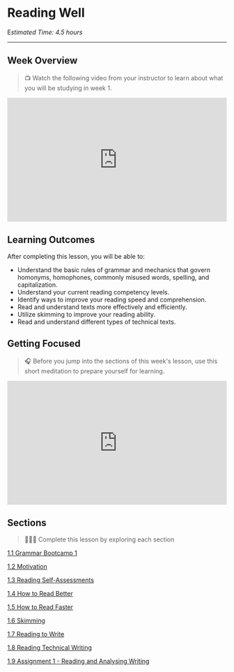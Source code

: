 # Reading Well

E*stimated Time: 4.5 hours*

---
## Week Overview

> 📺 Watch the following video from your instructor to learn about what you will be studying in week 1.

<div style="position: relative; padding-bottom: 56.25%; height: 0;"><iframe src="https://www.youtube.com/embed/6BS3a2dVgNc" title="YouTube video player" frameborder="0" allow="accelerometer; autoplay; clipboard-write; encrypted-media; gyroscope; picture-in-picture" allowfullscreen style="position: absolute; top: 0; left: 0; width: 100%; height: 100%;"></iframe></div> 

## Learning Outcomes

After completing this lesson, you will be able to:
 - Understand the basic rules of grammar and mechanics that govern homonyms, homophones, commonly misused words, spelling, and capitalization.
 - Understand your current reading competency levels. 
 - Identify ways to improve your reading speed and comprehension.
 - Read and understand texts more effectively and efficiently.
 - Utilize skimming to improve your reading ability.
 - Read and understand different types of technical texts.

## Getting Focused

>🎧 Before you jump into the sections of this week's lesson, use this short meditation to prepare yourself for learning. 

<div style="position: relative; padding-bottom: 56.25%; height: 0;"><iframe src="https://www.youtube.com/embed/2mcIUWOr3B4" title="YouTube video player" frameborder="0" allow="accelerometer; autoplay; clipboard-write; encrypted-media; gyroscope; picture-in-picture" allowfullscreen style="position: absolute; top: 0; left: 0; width: 100%; height: 100%;"></iframe></div>

## Sections

> 👩🏿‍🏫 Complete this lesson by exploring each section

[1.1 Grammar Bootcamp 1](/communicating-for-success/reading-well/grammar-bootcamp-1.md)

[1.2 Motivation](/communicating-for-success/reading-well/motivation.md)

[1.3 Reading Self-Assessments](/communicating-for-success/reading-well/reading-self-assessments.md)

[1.4 How to Read Better](/communicating-for-success/reading-well/how-to-read-better.md)

[1.5 How to Read Faster](/communicating-for-success/reading-well/how-to-read-faster.md)

[1.6 Skimming](/communicating-for-success/reading-well/skimming.md)

[1.7 Reading to Write](/communicating-for-success/reading-well/reading-to-write.md)

[1.8 Reading Technical Writing](/communicating-for-success/reading-well/reading-technical-writing.md)

[1.9 Assignment 1 - Reading and Analysing Writing](/communicating-for-success/reading-well/assignment-1-reading-to-comprehend.md)
